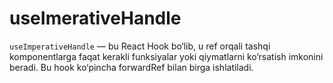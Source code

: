 # **useImerativeHandle**

`useImperativeHandle` — bu React Hook bo‘lib, u ref orqali tashqi komponentlarga faqat kerakli funksiyalar yoki qiymatlarni ko‘rsatish imkonini beradi. Bu hook ko‘pincha forwardRef bilan birga ishlatiladi.
